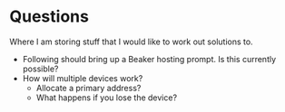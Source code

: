 # Questions
Where I am storing stuff that I would like to work out solutions to.

 - Following should bring up a Beaker hosting prompt. Is this currently possible?
 - How will multiple devices work?
	 - Allocate a primary address?
	 - What happens if you lose the device?
<!--stackedit_data:
eyJoaXN0b3J5IjpbLTE4NzE4NzgyMjldfQ==
-->